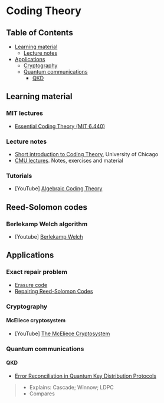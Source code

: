 # Coding Theory

## Table of Contents


* [Learning material](#learning-material)
	* [Lecture notes](#lecture-notes)
* [Applications](#applications)
	* [Cryptography](#cryptography)
	* [Quantum communications](#quantum-communications)
		* [QKD](#qkd)
	


## Learning material

### MIT lectures

- [Essential Coding Theory (MIT 6.440)](http://courses.csail.mit.edu/6.440/spring08/index.html)

### Lecture notes

- [Short introduction to Coding Theory](https://math.uchicago.edu/~may/VIGRE/VIGRE2008/REUPapers/Biswas.pdf), University of Chicago
- [CMU lectures](https://www.cs.cmu.edu/~venkatg/teaching/codingtheory/). Notes, exercises and material

### Tutorials

- [YouTube] [Algebraic Coding Theory](https://www.youtube.com/playlist?list=PLkvhuSoxwjI_UudECvFYArvG0cLbFlzSr)

## Reed-Solomon codes

### Berlekamp Welch algorithm

- [Youtube] [Berlekamp Welch](https://www.youtube.com/watch?v=0WfAGR-vVwk)

## Applications

### Exact repair problem

- [Erasure code](https://en.wikipedia.org/wiki/Erasure_code)
- [Repairing Reed-Solomon Codes](https://arxiv.org/pdf/1509.04764.pdf)

### Cryptography

#### McEliece cryptosystem

- [YouTube] [The McEliece Cryptosystem](https://www.youtube.com/watch?v=fLwMvbfr76g&list=PLkvhuSoxwjI_UudECvFYArvG0cLbFlzSr&index=10)

### Quantum communications

#### QKD

- [Error Reconciliation in Quantum Key Distribution Protocols](https://link.springer.com/content/pdf/10.1007/978-3-030-47361-7_11.pdf)
>- Explains: Cascade; Winnow; LDPC
>- Compares 